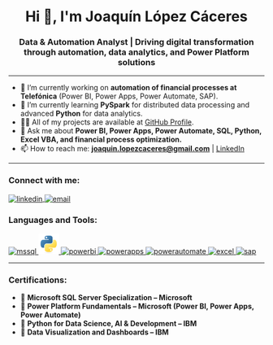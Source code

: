 <h1 align="center">Hi 👋, I'm Joaquín López Cáceres</h1>
<h3 align="center">Data & Automation Analyst | Driving digital transformation through automation, data analytics, and Power Platform solutions</h3>

---

- 🔭 I’m currently working on **automation of financial processes at Telefónica** (Power BI, Power Apps, Power Automate, SAP).  
- 🌱 I’m currently learning **PySpark** for distributed data processing and advanced **Python** for data analytics.  
- 👨‍💻 All of my projects are available at [GitHub Profile](https://github.com/joaquinlopezcaceres).  
- 💬 Ask me about **Power BI, Power Apps, Power Automate, SQL, Python, Excel VBA, and financial process optimization.**  
- 📫 How to reach me: **joaquin.lopezcaceres@gmail.com** | [LinkedIn](https://www.linkedin.com/in/joaquinlopezcaceres)  

---

<h3 align="left">Connect with me:</h3>
<p align="left">
  <a href="https://linkedin.com/in/joaquinlopezcaceres" target="blank">
    <img align="center" src="https://cdn.jsdelivr.net/gh/devicons/devicon/icons/linkedin/linkedin-original.svg" alt="linkedin" height="30" width="30" />
  </a>
  <a href="mailto:joaquin.lopezcaceres@gmail.com" target="blank">
    <img align="center" src="https://cdn-icons-png.flaticon.com/512/732/732200.png" alt="email" height="30" width="30" />
  </a>
</p>

<h3 align="left">Languages and Tools:</h3>
<p align="left">
  <!-- SQL Server -->
  <a href="https://www.microsoft.com/sql-server" target="blank" rel="noreferrer">
    <img src="https://www.svgrepo.com/show/303229/microsoft-sql-server-logo.svg" alt="mssql" width="40" height="40"/>
  </a>
  
  <!-- Python -->
  <a href="https://www.python.org" target="_blank" rel="noreferrer">
    <img src="https://raw.githubusercontent.com/devicons/devicon/master/icons/python/python-original.svg" alt="python" width="40" height="40"/>
  </a>
  
  <!-- Power BI -->
  <a href="https://powerbi.microsoft.com/" target="_blank" rel="noreferrer">
    <img src="https://raw.githubusercontent.com/microsoft/PowerBI-Icons/main/PNG/Power-BI.png" alt="powerbi" width="40" height="40"/>
  </a>
  
  <!-- Power Apps -->
  <a href="https://powerapps.microsoft.com/" target="_blank" rel="noreferrer">
    <img src="https://store-images.s-microsoft.com/image/apps.5460.13795821674373682.42a749e2-3ed9-43c6-88ec-0045278b4e49.7c939c07-5097-4a52-abd1-de0a42b889ba" alt="powerapps" width="40" height="40"/>
  </a>
  
  <!-- Power Automate -->
  <a href="https://powerautomate.microsoft.com/" target="_blank" rel="noreferrer">
    <img src="https://play-lh.googleusercontent.com/aeXs0qriXwmHVWtq9u4zVUO6SifULKtJOQdtBg6wDQqaNEaaJKl6b2oiABMmHn6yLH8" alt="powerautomate" width="40" height="40"/>
  </a>
  
  <!-- Excel -->
  <a href="https://www.microsoft.com/microsoft-365/excel" target="_blank" rel="noreferrer">
    <img src="https://img.icons8.com/color/48/microsoft-excel-2019--v1.png" alt="excel" width="40" height="40"/>
  </a>
  
  <!-- SAP -->
  <a href="https://www.sap.com/" target="_blank" rel="noreferrer">
    <img src="https://img.icons8.com/color/48/sap.png" alt="sap" width="40" height="40"/>
  </a>
</p>

---

<h3 align="left">Certifications:</h3>

- 📜 **Microsoft SQL Server Specialization – Microsoft**  
- 📜 **Power Platform Fundamentals – Microsoft (Power BI, Power Apps, Power Automate)**  
- 📜 **Python for Data Science, AI & Development – IBM**  
- 📜 **Data Visualization and Dashboards – IBM**  

